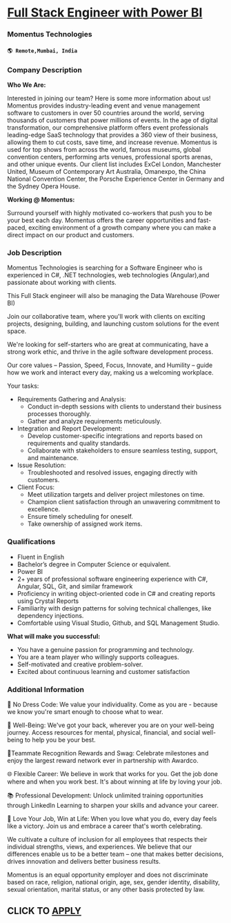 # [Full Stack Engineer with Power BI](https://www.remotewlb.com/apply/full-stack-engineer-with-power-bi)  
### Momentus Technologies  
#### `🌎 Remote,Mumbai, India`  

### **Company Description**

 **Who We Are:**

Interested in joining our team? Here is some more information about us! Momentus provides industry-leading event and venue management software to customers in over 50 countries around the world, serving thousands of customers that power millions of events. In the age of digital transformation, our comprehensive platform offers event professionals leading-edge SaaS technology that provides a 360 view of their business, allowing them to cut costs, save time, and increase revenue. Momentus is used for top shows from across the world, famous museums, global convention centers, performing arts venues, professional sports arenas, and other unique events. Our client list includes ExCel London, Manchester United, Museum of Contemporary Art Australia, Omanexpo, the China National Convention Center, the Porsche Experience Center in Germany and the Sydney Opera House.

 **Working @ Momentus:**

Surround yourself with highly motivated co-workers that push you to be your best each day. Momentus offers the career opportunities and fast-paced, exciting environment of a growth company where you can make a direct impact on our product and customers.

###  **Job Description**

Momentus Technologies is searching for a Software Engineer who is experienced in C#, .NET technologies, web technologies (Angular),and passionate about working with clients.  
  
This Full Stack engineer will also be managing the Data Warehouse (Power BI)

Join our collaborative team, where you'll work with clients on exciting projects, designing, building, and launching custom solutions for the event space.

We're looking for self-starters who are great at communicating, have a strong work ethic, and thrive in the agile software development process.

Our core values – Passion, Speed, Focus, Innovate, and Humility – guide how we work and interact every day, making us a welcoming workplace.  
  
Your tasks:

  * Requirements Gathering and Analysis:
    * Conduct in-depth sessions with clients to understand their business processes thoroughly.
    * Gather and analyze requirements meticulously.
  * Integration and Report Development:
    * Develop customer-specific integrations and reports based on requirements and quality standards.
    * Collaborate with stakeholders to ensure seamless testing, support, and maintenance.
  * Issue Resolution:
    * Troubleshooted and resolved issues, engaging directly with customers.
  * Client Focus:
    * Meet utilization targets and deliver project milestones on time.
    * Champion client satisfaction through an unwavering commitment to excellence.
    * Ensure timely scheduling for oneself.
    * Take ownership of assigned work items.

###  **Qualifications**

  * Fluent in English
  * Bachelor’s degree in Computer Science or equivalent.
  * Power BI
  * 2+ years of professional software engineering experience with C#, Angular, SQL, Git, and similar framework 
  * Proficiency in writing object-oriented code in C# and creating reports using Crystal Reports
  * Familiarity with design patterns for solving technical challenges, like dependency injections.
  * Comfortable using Visual Studio, Github, and SQL Management Studio.

 **What will make you successful:**

  * You have a genuine passion for programming and technology.
  * You are a team player who willingly supports colleagues.
  * Self-motivated and creative problem-solver.
  * Excited about continuous learning and customer satisfaction

###  **Additional Information**

👚 No Dress Code: We value your individuality. Come as you are - because we know you're smart enough to choose what to wear.  
  
💪 Well-Being: We've got your back, wherever you are on your well-being journey. Access resources for mental, physical, financial, and social well-being to help you be your best.  
  
🎉Teammate Recognition Rewards and Swag: Celebrate milestones and enjoy the largest reward network ever in partnership with Awardco.  
  
🌐 Flexible Career: We believe in work that works for you. Get the job done where and when you work best. It's about winning at life by loving your job.  
  
📚 Professional Development: Unlock unlimited training opportunities through LinkedIn Learning to sharpen your skills and advance your career.

🚀 Love Your Job, Win at Life: When you love what you do, every day feels like a victory. Join us and embrace a career that's worth celebrating.

We cultivate a culture of inclusion for all employees that respects their individual strengths, views, and experiences. We believe that our differences enable us to be a better team – one that makes better decisions, drives innovation and delivers better business results.

Momentus is an equal opportunity employer and does not discriminate based on race, religion, national origin, age, sex, gender identity, disability, sexual orientation, marital status, or any other basis protected by law.

  
## CLICK TO [APPLY](https://www.remotewlb.com/apply/full-stack-engineer-with-power-bi)

